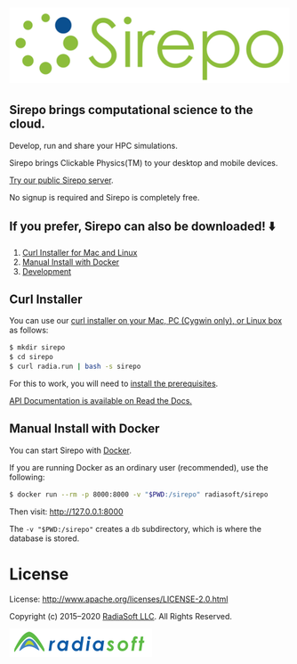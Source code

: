 # ![Sirepo](https://github.com/radiasoft/images/blob/master/sirepo/Sirepo_logo.png)

<p align="center">

## Sirepo brings computational science to the cloud.

Develop, run and share your HPC simulations.
</p>

Sirepo brings Clickable Physics(TM) to your desktop and mobile devices.

[Try our public Sirepo server](https://www.sirepo.com).

No signup is required and Sirepo is completely free.

## If you prefer, Sirepo can also be downloaded! :arrow_down:
1. [Curl Installer for Mac and Linux](#curl-installer)
2. [Manual Install with Docker](#manual-install-with-docker)
3. [Development](https://github.com/radiasoft/sirepo/wiki/Development)

## Curl Installer

You can use our
[curl installer on your Mac, PC (Cygwin only), or Linux box](https://github.com/radiasoft/download/blob/master/README.md)
as follows:

```bash
$ mkdir sirepo
$ cd sirepo
$ curl radia.run | bash -s sirepo
```

For this to work, you will need to [install the prerequisites](https://github.com/radiasoft/download/blob/master/README.md#requirements).

[API Documentation is available on Read the Docs.](http://sirepo.readthedocs.org)

## Manual Install with Docker

You can start Sirepo with [Docker](https://www.docker.com/).

If you are running Docker as an ordinary user (recommended), use the following:

```bash
$ docker run --rm -p 8000:8000 -v "$PWD:/sirepo" radiasoft/sirepo
```

Then visit: http://127.0.0.1:8000

The `-v "$PWD:/sirepo"` creates a `db` subdirectory, which is where the database is stored.

# License

License: http://www.apache.org/licenses/LICENSE-2.0.html

Copyright (c) 2015–2020 [RadiaSoft LLC](http://radiasoft.net/open-source).  All Rights Reserved.

![RadiaSoft](https://github.com/radiasoft/images/blob/master/corporate/RadiaSoftLogoTransparent.png)
